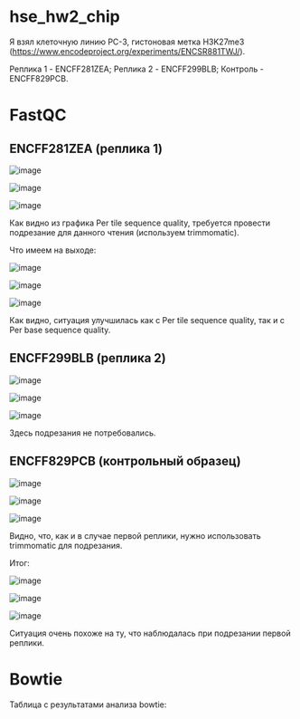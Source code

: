 # hse_hw2_chip

Я взял клеточную линию PC-3, гистоновая метка H3K27me3 (https://www.encodeproject.org/experiments/ENCSR881TWJ/).

Реплика 1 - ENCFF281ZEA; Реплика 2 - ENCFF299BLB; Контроль - ENCFF829PCB.

# FastQC

## ENCFF281ZEA (реплика 1)

![image](https://user-images.githubusercontent.com/93254228/156644494-a335b367-b5d8-489d-8e3d-1e8b96b7ea9e.png)

![image](https://user-images.githubusercontent.com/93254228/156644533-1f352d80-8aa4-476d-93c8-9f4c1119b759.png)

![image](https://user-images.githubusercontent.com/93254228/156644586-52012ee6-6cdc-423a-b0f4-96e733618d4d.png)
 
 Как видно из графика Per tile sequence quality, требуется провести подрезание для данного чтения (используем trimmomatic).
 
 Что имеем на выходе:
 
 ![image](https://user-images.githubusercontent.com/93254228/156645382-9edbf652-1b17-4696-9523-4df71ae52a47.png)

![image](https://user-images.githubusercontent.com/93254228/156645453-8f5670c1-e7a5-457f-8ae7-cb1e915885a9.png)

![image](https://user-images.githubusercontent.com/93254228/156645499-fb69938c-6d65-422e-a1d3-2d1e91186889.png)

Как видно, ситуация улучшилась как с Per tile sequence quality, так и с Per base sequence quality.

## ENCFF299BLB (реплика 2)

![image](https://user-images.githubusercontent.com/93254228/156645905-6507480a-1129-4545-b46f-926c9bb11d49.png)

![image](https://user-images.githubusercontent.com/93254228/156645962-607bbd27-311e-471b-b653-0eea8b632cff.png)

![image](https://user-images.githubusercontent.com/93254228/156646000-f50236e7-5ea7-4dd8-998d-97ab00518882.png)

Здесь подрезания не потребовались.

## ENCFF829PCB (контрольный образец)

![image](https://user-images.githubusercontent.com/93254228/156647135-27d2e93c-2213-4d94-a9b1-49d593b627c9.png)

![image](https://user-images.githubusercontent.com/93254228/156647213-f780adf2-c0b8-4aaa-8a89-98f8cbd73b9a.png)

![image](https://user-images.githubusercontent.com/93254228/156647248-4db930fe-5740-40dc-8b5a-3da11c9f0d50.png)

Видно, что, как и в случае первой реплики, нужно использовать trimmomatic для подрезания.

Итог:

![image](https://user-images.githubusercontent.com/93254228/156647373-a77ea302-a42d-4f48-b807-3042d8b3f6a6.png)

![image](https://user-images.githubusercontent.com/93254228/156647399-d97a88d3-a646-4421-99d5-9bde19dcf7cf.png)

![image](https://user-images.githubusercontent.com/93254228/156647450-e41a3c70-44e3-410a-92a6-a7922216e00b.png)

Ситуация очень похоже на ту, что наблюдалась при подрезании первой реплики.

# Bowtie

Таблица с результатами анализа bowtie:
